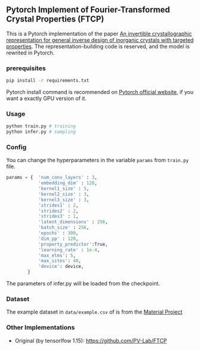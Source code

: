 ## Pytorch Implement of Fourier-Transformed Crystal Properties (FTCP)

This is a Pytorch implementation of the paper [An invertible crystallographic representation for general inverse design of inorganic crystals with targeted properties](https://www.cell.com/matter/pdf/S2590-2385(21)00625-1.pdf). The representation-building code is reserved, and the model is rewrited in Pytorch.

### prerequisites
```bash
pip install -r requirements.txt
```
Pytorch install command is recommended on [Pytorch official website](https://pytorch.org/get-started/locally/), if you want a exactly GPU version of it.

### Usage
```bash
python train.py # training
python infer.py # sampling
```

### Config
You can change the hyperparameters in the variable `params` from `train.py` file. 
```python
params = {  'num_conv_layers' : 3,
            'embedding_dim' : 128,
            'kernel1_size' : 5,
            'kernel2_size' : 3,
            'kernel3_size' : 3,
            'strides1' : 2,
            'strides2' : 2,
            'strides3' : 1,
            'latent_dimensions' : 256,
            'batch_size' : 256,
            'epochs' : 300,
            'dim_pp' : 128,
            'property_predictor':True,
            'learning_rate' : 1e-4,
            'max_elms': 5,
            'max_sites': 40,
            'device': device,
        }
```
The parameters of infer.py will be loaded from the checkpoint.

### Dataset
The example dataset in `data/example.csv` of is from the [Material Project](https://next-gen.materialsproject.org/)

### Other Implementations

+ Original (by tensorlfow 1.15): https://github.com/PV-Lab/FTCP

